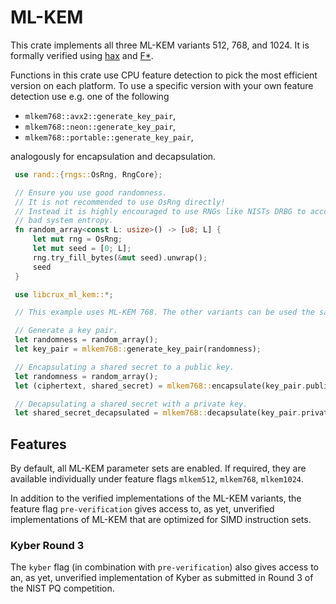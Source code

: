 # ML-KEM

This crate implements all three ML-KEM variants 512, 768, and 1024. It is
formally verified using [hax](https://cryspen.com/hax) and
 [F*](https://fstar-lang.org).

Functions in this crate use CPU feature detection to pick the most efficient version
on each platform. To use a specific version with your own feature detection
use e.g. one of the following
- `mlkem768::avx2::generate_key_pair`,
- `mlkem768::neon::generate_key_pair`,
- `mlkem768::portable::generate_key_pair`,

analogously for encapsulation and decapsulation.

```Rust
 use rand::{rngs::OsRng, RngCore};

 // Ensure you use good randomness.
 // It is not recommended to use OsRng directly!
 // Instead it is highly encouraged to use RNGs like NISTs DRBG to account for
 // bad system entropy.
 fn random_array<const L: usize>() -> [u8; L] {
     let mut rng = OsRng;
     let mut seed = [0; L];
     rng.try_fill_bytes(&mut seed).unwrap();
     seed
 }

 use libcrux_ml_kem::*;

 // This example uses ML-KEM 768. The other variants can be used the same way.

 // Generate a key pair.
 let randomness = random_array();
 let key_pair = mlkem768::generate_key_pair(randomness);

 // Encapsulating a shared secret to a public key.
 let randomness = random_array();
 let (ciphertext, shared_secret) = mlkem768::encapsulate(key_pair.public_key(), randomness);

 // Decapsulating a shared secret with a private key.
 let shared_secret_decapsulated = mlkem768::decapsulate(key_pair.private_key(), &ciphertext);
```


## Features

By default, all ML-KEM parameter sets are enabled. If required, they are
available individually under feature flags `mlkem512`, `mlkem768`,
`mlkem1024`.

In addition to the verified implementations of the ML-KEM variants, the
feature flag `pre-verification` gives access to, as yet, unverified
implementations of ML-KEM that are optimized for SIMD instruction sets.

### Kyber Round 3
The `kyber` flag (in combination with `pre-verification`) also gives access
to an, as yet, unverified implementation of Kyber as submitted in Round 3 of
the NIST PQ competition.

